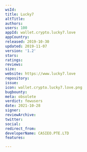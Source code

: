 ```yaml
---
wsId: 
title: Lucky7
altTitle: 
authors: 
users: 100
appId: wallet.crypto.lucky7.love
appCountry: 
released: 2019-10-30
updated: 2019-11-07
version: '1.2'
stars: 
ratings: 
reviews: 
size: 
website: https://www.lucky7.love
repository: 
issue: 
icon: wallet.crypto.lucky7.love.png
bugbounty: 
meta: obsolete
verdict: fewusers
date: 2021-10-28
signer: 
reviewArchive: 
twitter: 
social: 
redirect_from: 
developerName: CASIEO.PTE.LTD
features: 

---
```


